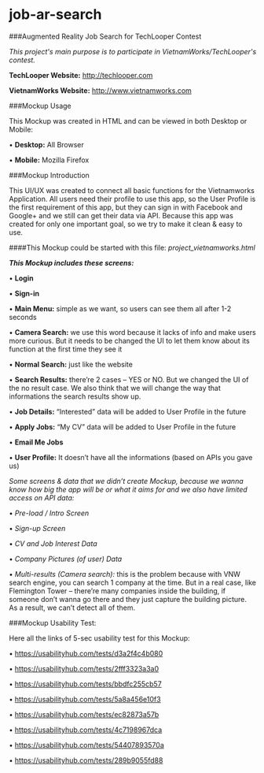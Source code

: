 # job-ar-search
###Augmented Reality Job Search for TechLooper Contest

*This project's main purpose is to participate in VietnamWorks/TechLooper's contest.*

**TechLooper Website:** http://techlooper.com

**VietnamWorks Website:** http://www.vietnamworks.com

###Mockup Usage

This Mockup was created in HTML and can be viewed in both Desktop or Mobile:

•	**Desktop:** All Browser

•	**Mobile:** Mozilla Firefox

###Mockup Introduction

This UI/UX was created to connect all basic functions for the Vietnamworks Application. All users need their profile to use this app, so the User Profile is the first requirement of this app, but they can sign in with Facebook and Google+ and we still can get their data via API. Because this app was created for only one important goal, so we try to make it clean & easy to use.

####This Mockup could be started with this file: _project_vietnamworks.html_

**_This Mockup includes these screens:_**

•	**Login**

•	**Sign-in**

•	**Main Menu:** simple as we want, so users can see them all after 1-2 seconds

•	**Camera Search:** we use this word because it lacks of info and make users more curious. But it needs to be changed the UI to let them know about its function at the first time they see it

•	**Normal Search:** just like the website

•	**Search Results:** there’re 2 cases – YES or NO. But we changed the UI of the no result case. We also think that we will change the way that informations the search results show up.

•	**Job Details:** “Interested” data will be added to User Profile in the future

•	**Apply Jobs:**  “My CV” data will be added to User Profile in the future

•	**Email Me Jobs**

•	**User Profile:** It doesn’t have all the informations (based on APIs you gave us)



*Some screens & data that we didn’t create Mockup, because we wanna know how big the app will be or what it aims for and we also have limited access on API data:*

•	*Pre-load / Intro Screen*

•	*Sign-up Screen*

•	*CV and Job Interest Data*

•	*Company Pictures (of user) Data*

•	*Multi-results (Camera search):* this is the problem because with VNW search engine, you can search 1 company at the time. But in a real case, like Flemington Tower – there’re many companies inside the building, if someone don’t wanna go there and they just capture the building picture. As a result, we can’t detect all of them. 

###Mockup Usability Test:

Here all the links of  5-sec usability test for this Mockup:

•	https://usabilityhub.com/tests/d3a2f4c4b080

•	https://usabilityhub.com/tests/2fff3323a3a0

•	https://usabilityhub.com/tests/bbdfc255cb57

•	https://usabilityhub.com/tests/5a8a456e10f3

•	https://usabilityhub.com/tests/ec82873a57b

•	https://usabilityhub.com/tests/4c7198967dca

•	https://usabilityhub.com/tests/54407893570a

•	https://usabilityhub.com/tests/289b9055fd88

